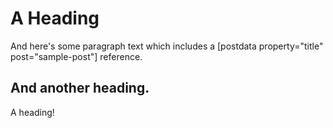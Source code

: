 # A Heading

And here's some paragraph text which includes a [postdata property="title" post="sample-post"] reference.

## And another heading.

A heading!